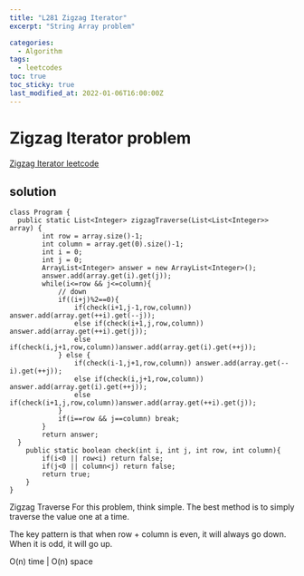 ```yaml
---
title: "L281 Zigzag Iterator"
excerpt: "String Array problem"

categories:
  - Algorithm
tags:
  - leetcodes
toc: true
toc_sticky: true
last_modified_at: 2022-01-06T16:00:00Z
---
```


# Zigzag Iterator problem 

[Zigzag Iterator leetcode](https://leetcode.com/problems/zigzag-iterator/)

## solution

```
class Program {
  public static List<Integer> zigzagTraverse(List<List<Integer>> array) {
		int row = array.size()-1;
		int column = array.get(0).size()-1;
		int i = 0;
		int j = 0;
		ArrayList<Integer> answer = new ArrayList<Integer>();
		answer.add(array.get(i).get(j));
		while(i<=row && j<=column){
			// down
			if((i+j)%2==0){
				if(check(i+1,j-1,row,column)) answer.add(array.get(++i).get(--j));
				else if(check(i+1,j,row,column)) answer.add(array.get(++i).get(j));
				else if(check(i,j+1,row,column))answer.add(array.get(i).get(++j));
			} else {
				if(check(i-1,j+1,row,column)) answer.add(array.get(--i).get(++j));
				else if(check(i,j+1,row,column)) answer.add(array.get(i).get(++j));
				else if(check(i+1,j,row,column))answer.add(array.get(++i).get(j));
			}
			if(i==row && j==column) break;
		}
		return answer;
  }
	public static boolean check(int i, int j, int row, int column){
		if(i<0 || row<i) return false;
		if(j<0 || column<j) return false;
		return true;
	}
}

```
Zigzag Traverse For this problem, think simple. The best method is to simply traverse the value one at a time.

The key pattern is that when row + column is even, it will always go down. When it is odd, it will go up.

O(n) time | O(n) space

